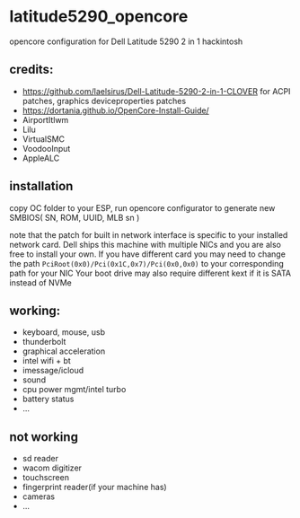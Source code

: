 # latitude5290_opencore
opencore configuration for Dell Latitude 5290 2 in 1 hackintosh 


## credits: 
* https://github.com/laelsirus/Dell-Latitude-5290-2-in-1-CLOVER for ACPI patches, graphics deviceproperties patches
* https://dortania.github.io/OpenCore-Install-Guide/ 
* AirportItlwm
* Lilu
* VirtualSMC
* VoodooInput
* AppleALC

## installation
copy OC folder to your ESP, run opencore configurator to generate new SMBIOS( SN, ROM, UUID, MLB sn )

  note that the patch for built in network interface is specific to your installed network card. Dell ships this machine with multiple NICs and you are also free to install your own. If you have different card you may need to change the path `PciRoot(0x0)/Pci(0x1C,0x7)/Pci(0x0,0x0)` to your corresponding path for your NIC 
  Your boot drive may also require different kext if it is SATA instead of NVMe

## working: 
* keyboard, mouse, usb
* thunderbolt
* graphical acceleration
* intel wifi + bt 
* imessage/icloud
* sound 
* cpu power mgmt/intel turbo
* battery status
* ... 

## not working
* sd reader
* wacom digitizer
* touchscreen
* fingerprint reader(if your machine has) 
* cameras
* ... 
